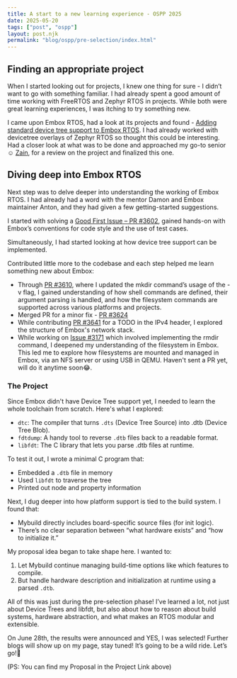 ```yaml
---
title: A start to a new learning experience - OSPP 2025
date: 2025-05-20
tags: ["post", "ospp"]
layout: post.njk
permalink: "blog/ospp/pre-selection/index.html"
---
```


## Finding an appropriate project

When I started looking out for projects, I knew one thing for sure - I didn’t want to go with something familiar. I had already spent a good amount of time working with FreeRTOS and Zephyr RTOS in projects. While both were great learning experiences, I was itching to try something new.

I came upon Embox RTOS, had a look at its projects and found - [Adding standard device tree support to Embox RTOS](https://summer-ospp.ac.cn/org/prodetail/259c00210?lang=en&list=pro). I had already worked with devicetree overlays of Zephyr RTOS so thought this could be interesting. Had a closer look at what was to be done and approached my go-to senior☺️ [Zain](https://www.linkedin.com/in/zain-siddavatam/), for a review on the project and finalized this one.

## Diving deep into Embox RTOS

Next step was to delve deeper into understanding the working of Embox RTOS. I had already had a word with the mentor Damon and Embox maintainer Anton, and they had given a few getting-started suggestions.

I started with solving a [Good First Issue – PR #3602](https://github.com/embox/embox/pull/3602), gained hands-on with
Embox’s conventions for code style and the use of test cases.

Simultaneously, I had started looking at how device tree support can be implemented.

Contributed little more to the codebase and each step helped me learn something new about Embox:
- Through [PR #3610](https://github.com/embox/embox/pull/3610), where I updated the mkdir command’s usage of the -v flag, I gained understanding of how shell commands are defined, their argument parsing is handled, and how the filesystem commands are supported across various platforms and projects.
- Merged PR for a minor fix - [PR #3624](https://github.com/embox/embox/pull/3624)
- While contributing [PR #3641](https://github.com/embox/embox/pull/3641) for a TODO in the IPv4 header, I explored the structure of Embox's network stack.
- While working on [Issue #3171](https://github.com/embox/embox/issues/3171) which involved implementing the rmdir command, I deepened my understanding of the filesystem in Embox. This led me to explore how filesystems are mounted and managed in Embox, via an NFS server or using USB in QEMU. Haven't sent a PR yet, will do it anytime soon😂.

### The Project

Since Embox didn't have Device Tree support yet, I needed to learn the whole toolchain from scratch. Here's what I explored:
- `dtc`: The compiler that turns `.dts` (Device Tree Source) into .dtb (Device Tree Blob).
- `fdtdump`: A handy tool to reverse `.dtb` files back to a readable format.
- `libfdt`: The C library that lets you parse .dtb files at runtime.

To test it out, I wrote a minimal C program that:
- Embedded a `.dtb` file in memory
- Used `libfdt` to traverse the tree
- Printed out node and property information

Next, I dug deeper into how platform support is tied to the build system. I found that:
- Mybuild directly includes board-specific source files (for init logic).
- There’s no clear separation between “what hardware exists” and “how to initialize it.”

My proposal idea began to take shape here. I wanted to:
1. Let Mybuild continue managing build-time options like which features to compile.
2. But handle hardware description and initialization at runtime using a parsed `.dtb`.

All of this was just during the pre-selection phase! I’ve learned a lot, not just about Device Trees and libfdt, but also about how to reason about build systems, hardware abstraction, and what makes an RTOS modular and extensible.

On June 28th, the results were announced and YES, I was selected!
Further blogs will show up on my page, stay tuned! It’s going to be a wild ride. Let’s go!🚀

(PS: You can find my Proposal in the Project Link above)
